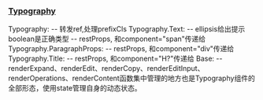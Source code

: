 ### [Typography](https://github.com/zgoby/ant-design/blob/learn/components/icon/index.tsx)  

Typography: 
-- 转发ref,处理prefixCls
Typography.Text:
-- ellipsis给出提示boolean是正确类型
-- restProps, 和component="span"传递给<Base />
Typography.ParagraphProps:
-- restProps, 和component="div"传递给<Base />
Typography.Title:
-- restProps, 和component="H?"传递给<Base />
Base:
-- renderExpand、renderEdit、renderCopy、renderEditInput、renderOperations、renderContent函数集中管理的地方也是Typography组件的全部形态，使用state管理自身的动态状态。